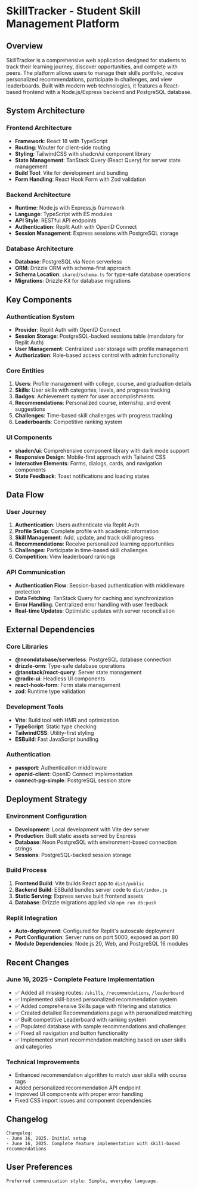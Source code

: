 # SkillTracker - Student Skill Management Platform

## Overview

SkillTracker is a comprehensive web application designed for students to track their learning journey, discover opportunities, and compete with peers. The platform allows users to manage their skills portfolio, receive personalized recommendations, participate in challenges, and view leaderboards. Built with modern web technologies, it features a React-based frontend with a Node.js/Express backend and PostgreSQL database.

## System Architecture

### Frontend Architecture
- **Framework**: React 18 with TypeScript
- **Routing**: Wouter for client-side routing
- **Styling**: TailwindCSS with shadcn/ui component library
- **State Management**: TanStack Query (React Query) for server state management
- **Build Tool**: Vite for development and bundling
- **Form Handling**: React Hook Form with Zod validation

### Backend Architecture
- **Runtime**: Node.js with Express.js framework
- **Language**: TypeScript with ES modules
- **API Style**: RESTful API endpoints
- **Authentication**: Replit Auth with OpenID Connect
- **Session Management**: Express sessions with PostgreSQL storage

### Database Architecture
- **Database**: PostgreSQL via Neon serverless
- **ORM**: Drizzle ORM with schema-first approach
- **Schema Location**: `shared/schema.ts` for type-safe database operations
- **Migrations**: Drizzle Kit for database migrations

## Key Components

### Authentication System
- **Provider**: Replit Auth with OpenID Connect
- **Session Storage**: PostgreSQL-backed sessions table (mandatory for Replit Auth)
- **User Management**: Centralized user storage with profile management
- **Authorization**: Role-based access control with admin functionality

### Core Entities
1. **Users**: Profile management with college, course, and graduation details
2. **Skills**: User skills with categories, levels, and progress tracking
3. **Badges**: Achievement system for user accomplishments
4. **Recommendations**: Personalized course, internship, and event suggestions
5. **Challenges**: Time-based skill challenges with progress tracking
6. **Leaderboards**: Competitive ranking system

### UI Components
- **shadcn/ui**: Comprehensive component library with dark mode support
- **Responsive Design**: Mobile-first approach with Tailwind CSS
- **Interactive Elements**: Forms, dialogs, cards, and navigation components
- **State Feedback**: Toast notifications and loading states

## Data Flow

### User Journey
1. **Authentication**: Users authenticate via Replit Auth
2. **Profile Setup**: Complete profile with academic information
3. **Skill Management**: Add, update, and track skill progress
4. **Recommendations**: Receive personalized learning opportunities
5. **Challenges**: Participate in time-based skill challenges
6. **Competition**: View leaderboard rankings

### API Communication
- **Authentication Flow**: Session-based authentication with middleware protection
- **Data Fetching**: TanStack Query for caching and synchronization
- **Error Handling**: Centralized error handling with user feedback
- **Real-time Updates**: Optimistic updates with server reconciliation

## External Dependencies

### Core Libraries
- **@neondatabase/serverless**: PostgreSQL database connection
- **drizzle-orm**: Type-safe database operations
- **@tanstack/react-query**: Server state management
- **@radix-ui**: Headless UI components
- **react-hook-form**: Form state management
- **zod**: Runtime type validation

### Development Tools
- **Vite**: Build tool with HMR and optimization
- **TypeScript**: Static type checking
- **TailwindCSS**: Utility-first styling
- **ESBuild**: Fast JavaScript bundling

### Authentication
- **passport**: Authentication middleware
- **openid-client**: OpenID Connect implementation
- **connect-pg-simple**: PostgreSQL session store

## Deployment Strategy

### Environment Configuration
- **Development**: Local development with Vite dev server
- **Production**: Built static assets served by Express
- **Database**: Neon PostgreSQL with environment-based connection strings
- **Sessions**: PostgreSQL-backed session storage

### Build Process
1. **Frontend Build**: Vite builds React app to `dist/public`
2. **Backend Build**: ESBuild bundles server code to `dist/index.js`
3. **Static Serving**: Express serves built frontend assets
4. **Database**: Drizzle migrations applied via `npm run db:push`

### Replit Integration
- **Auto-deployment**: Configured for Replit's autoscale deployment
- **Port Configuration**: Server runs on port 5000, exposed as port 80
- **Module Dependencies**: Node.js 20, Web, and PostgreSQL 16 modules

## Recent Changes

### June 16, 2025 - Complete Feature Implementation
- ✅ Added all missing routes: `/skills`, `/recommendations`, `/leaderboard` 
- ✅ Implemented skill-based personalized recommendation system
- ✅ Added comprehensive Skills page with filtering and statistics
- ✅ Created detailed Recommendations page with personalized matching
- ✅ Built competitive Leaderboard with ranking system
- ✅ Populated database with sample recommendations and challenges
- ✅ Fixed all navigation and button functionality
- ✅ Implemented smart recommendation matching based on user skills and categories

### Technical Improvements
- Enhanced recommendation algorithm to match user skills with course tags
- Added personalized recommendation API endpoint
- Improved UI components with proper error handling
- Fixed CSS import issues and component dependencies

## Changelog

```
Changelog:
- June 16, 2025. Initial setup
- June 16, 2025. Complete feature implementation with skill-based recommendations
```

## User Preferences

```
Preferred communication style: Simple, everyday language.
```